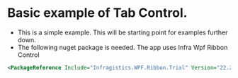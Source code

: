 # Basic example of Tab Control. 
- This is a simple example. This will be starting point for examples further down.
- The following nuget package is needed. The app uses Infra Wpf Ribbon Control
```xml
<PackageReference Include="Infragistics.WPF.Ribbon.Trial" Version="22.2.19" />
```

